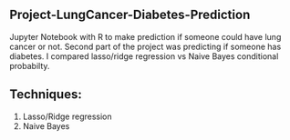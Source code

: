 ## Project-LungCancer-Diabetes-Prediction
Jupyter Notebook with R to make prediction if someone could have lung cancer or not. Second part of the project was predicting if someone has diabetes. I compared lasso/ridge regression vs Naive Bayes conditional probabilty. 

## Techniques:
1) Lasso/Ridge regression
2) Naive Bayes

